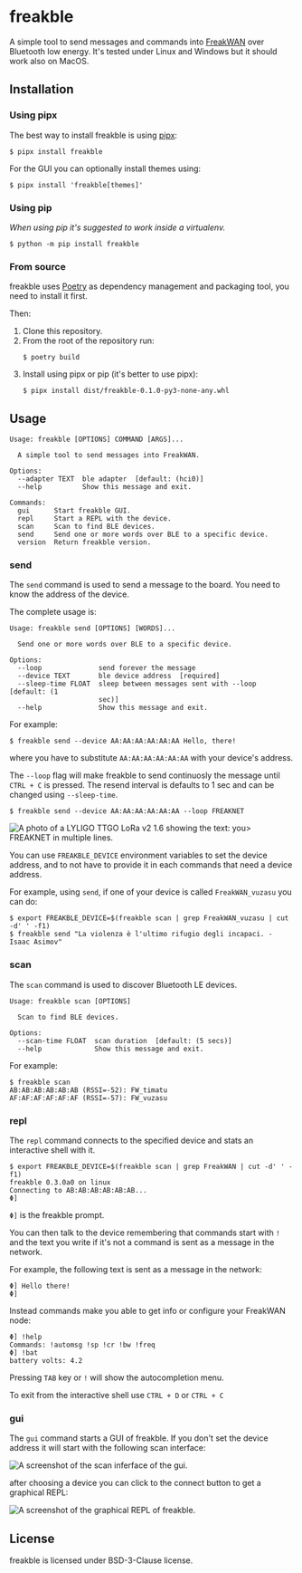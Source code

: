 # freakble

A simple tool to send messages and commands into [FreakWAN](https://github.com/antirez/freakwan)
over Bluetooth low energy.
It's tested under Linux and Windows but it should work also on MacOS.

## Installation

### Using pipx

The best way to install freakble is using [pipx](https://pypa.github.io/pipx/):
```console
$ pipx install freakble
```

For the GUI you can optionally install themes using:
```console
$ pipx install 'freakble[themes]'
```

### Using pip

*When using pip it's suggested to work inside a virtualenv.*

```console
$ python -m pip install freakble
```

### From source

freakble uses [Poetry](https://python-poetry.org) as dependency management and
packaging tool, you need to install it first.

Then:

1. Clone this repository.
2. From the root of the repository run:
   ```console
   $ poetry build
   ```
3. Install using pipx or pip (it's better to use pipx):
   ```console
   $ pipx install dist/freakble-0.1.0-py3-none-any.whl
   ```

## Usage

```console
Usage: freakble [OPTIONS] COMMAND [ARGS]...

  A simple tool to send messages into FreakWAN.

Options:
  --adapter TEXT  ble adapter  [default: (hci0)]
  --help          Show this message and exit.

Commands:
  gui      Start freakble GUI.
  repl     Start a REPL with the device.
  scan     Scan to find BLE devices.
  send     Send one or more words over BLE to a specific device.
  version  Return freakble version.
```

### send

The `send` command is used to send a message to the board. You need to know the
address of the device.

The complete usage is:
```console
Usage: freakble send [OPTIONS] [WORDS]...

  Send one or more words over BLE to a specific device.

Options:
  --loop              send forever the message
  --device TEXT       ble device address  [required]
  --sleep-time FLOAT  sleep between messages sent with --loop  [default: (1
                      sec)]
  --help              Show this message and exit.
```

For example:

```console
$ freakble send --device AA:AA:AA:AA:AA:AA Hello, there!
```

where you have to substitute `AA:AA:AA:AA:AA:AA` with your device's address.

The `--loop` flag will make freakble to send continuosly the message until
`CTRL + C` is pressed. The resend interval is defaults to 1 sec and can be
changed using `--sleep-time`.

```console
$ freakble send --device AA:AA:AA:AA:AA:AA --loop FREAKNET
```

![A photo of a LYLIGO TTGO LoRa v2 1.6 showing the text: you> FREAKNET in multiple lines.](extras/304f4bb6-4f51-4183-95b9-c329b9bf69ab.jpg)

You can use `FREAKBLE_DEVICE` environment variables to set the device address,
and to not have to provide it in each commands that need a device address.

For example, using `send`, if one of your device is called `FreakWAN_vuzasu`
you can do:

```console
$ export FREAKBLE_DEVICE=$(freakble scan | grep FreakWAN_vuzasu | cut -d' ' -f1)
$ freakble send "La violenza è l'ultimo rifugio degli incapaci. - Isaac Asimov"
```

### scan

The `scan` command is used to discover Bluetooth LE devices.

```console
Usage: freakble scan [OPTIONS]

  Scan to find BLE devices.

Options:
  --scan-time FLOAT  scan duration  [default: (5 secs)]
  --help             Show this message and exit.
```

For example:
```
$ freakble scan
AB:AB:AB:AB:AB:AB (RSSI=-52): FW_timatu
AF:AF:AF:AF:AF:AF (RSSI=-57): FW_vuzasu
```

### repl

The `repl` command connects to the specified device and stats an interactive
shell with it.

```console
$ export FREAKBLE_DEVICE=$(freakble scan | grep FreakWAN | cut -d' ' -f1)
freakble 0.3.0a0 on linux
Connecting to AB:AB:AB:AB:AB:AB...
Φ]
```

`Φ]` is the freakble prompt.

You can then talk to the device remembering that commands start with `!` and
the text you write if it's not a command is sent as a message in the network.

For example, the following text is sent as a message in the network:
```
Φ] Hello there!
Φ]
```

Instead commands make you able to get info or configure your FreakWAN node:
```
Φ] !help
Commands: !automsg !sp !cr !bw !freq
Φ] !bat
battery volts: 4.2
```

Pressing `TAB` key or `!` will show the autocompletion menu.

To exit from the interactive shell use `CTRL + D` or `CTRL + C`

### gui

The `gui` command starts a GUI of freakble. If you don't set the device address
it will start with the following scan interface:

![A screenshot of the scan inferface of the gui.](extras/gui_scan.png)

after choosing a device you can click to the connect button to get a graphical
REPL:

![A screenshot of the graphical REPL of freakble.](extras/gui_repl.png)


## License

freakble is licensed under BSD-3-Clause license.
